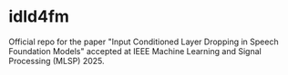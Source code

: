 # idld4fm
Official repo for the paper "Input Conditioned Layer Dropping in Speech Foundation Models" accepted at IEEE Machine Learning and Signal Processing (MLSP) 2025.
